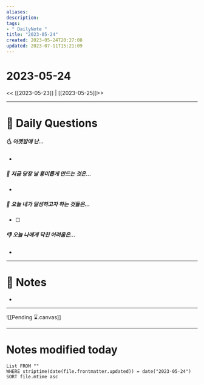 ```yaml
---
aliases: 
description:
tags:
- " DailyNote "
title: "2023-05-24"
created: 2023-05-24T20:27:08
updated: 2023-07-11T15:21:09
---
```


# 2023-05-24

<< [[2023-05-23]] | [[2023-05-25]]>>

---
# 📅 Daily Questions

##### 🌜 어젯밤에 난...

- 

##### 🙌 지금 당장 날 흥미롭게 만드는 것은...

- 

##### 🚀 오늘 내가 달성하고자 하는 것들은...

- [ ] 

##### 👎 오늘 나에게 닥친 어려움은...

- 

---

# 📝 Notes

- 

___

![[Pending ⌛.canvas]]

---
# Notes modified today

```dataview
List FROM "" 
WHERE striptime(date(file.frontmatter.updated)) = date("2023-05-24") 
SORT file.mtime asc
```
